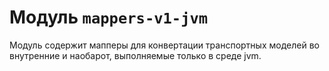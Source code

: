 # Модуль `mappers-v1-jvm`

Модуль содержит мапперы для конвертации транспортных моделей во внутренние и
наобарот, выполняемые только в среде jvm.
